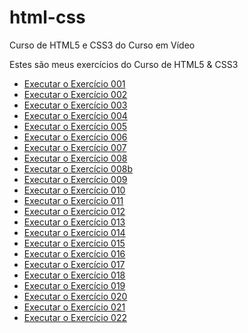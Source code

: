 # html-css
 Curso de HTML5 e CSS3 do Curso em Vídeo

 Estes são meus exercícios do Curso de HTML5 & CSS3

- <a href="https://srodrigodecastro.github.io/html-css/exercicios/ex001/index.html"> Executar o Exercício 001</a>
- <a href="https://srodrigodecastro.github.io/html-css/exercicios/ex002/index.html"> Executar o Exercício 002</a>
- <a href="https://srodrigodecastro.github.io/html-css/exercicios/ex003/index.html"> Executar o Exercício 003</a>
- <a href="https://srodrigodecastro.github.io/html-css/exercicios/ex004/index.html"> Executar o Exercício 004</a>
- <a href="https://srodrigodecastro.github.io/html-css/exercicios/ex005/index.html"> Executar o Exercício 005</a>
- <a href="https://srodrigodecastro.github.io/html-css/exercicios/ex006/index.html"> Executar o Exercício 006</a>
- <a href="https://srodrigodecastro.github.io/html-css/exercicios/ex007/html5.html"> Executar o Exercício 007</a>
- <a href="https://srodrigodecastro.github.io/html-css/exercicios/ex008/index.html"> Executar o Exercício 008</a>
- <a href="https://srodrigodecastro.github.io/html-css/exercicios/ex008b/index.html"> Executar o Exercício 008b</a>
- <a href="https://srodrigodecastro.github.io/html-css/exercicios/ex009/index.html"> Executar o Exercício 009</a>
- <a href="https://srodrigodecastro.github.io/html-css/exercicios/ex010/index.html"> Executar o Exercício 010</a>
- <a href="https://srodrigodecastro.github.io/html-css/exercicios/ex001/index.html"> Executar o Exercício 011</a>
- <a href="https://srodrigodecastro.github.io/html-css/exercicios/ex001/index.html"> Executar o Exercício 012</a>
- <a href="https://srodrigodecastro.github.io/html-css/exercicios/ex001/index.html"> Executar o Exercício 013</a>
- <a href="https://srodrigodecastro.github.io/html-css/exercicios/ex001/index.html"> Executar o Exercício 014</a>
- <a href="https://srodrigodecastro.github.io/html-css/exercicios/ex001/index.html"> Executar o Exercício 015</a>
- <a href="https://srodrigodecastro.github.io/html-css/exercicios/ex001/index.html"> Executar o Exercício 016</a>
- <a href="https://srodrigodecastro.github.io/html-css/exercicios/ex001/index.html"> Executar o Exercício 017</a>
- <a href="https://srodrigodecastro.github.io/html-css/exercicios/ex001/index.html"> Executar o Exercício 018</a>
- <a href="https://srodrigodecastro.github.io/html-css/exercicios/ex001/index.html"> Executar o Exercício 019</a>
- <a href="https://srodrigodecastro.github.io/html-css/exercicios/ex001/index.html"> Executar o Exercício 020</a>
- <a href="https://srodrigodecastro.github.io/html-css/exercicios/ex001/index.html"> Executar o Exercício 021</a>
- <a href="https://srodrigodecastro.github.io/html-css/exercicios/ex001/index.html"> Executar o Exercício 022</a>
